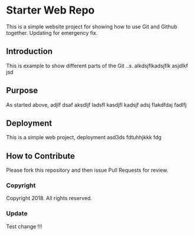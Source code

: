 # Starter Web Repo

This is a simple website project for showing how to use Git and Github together. Updating for emergency fix.

## Introduction

This is example to show different parts of the Git ..s. alkdsjflkadsjflk asjdlkf jsd

## Purpose

As started above, adjlf dsaf aksdljf ladsfl kasdjfl kadsjf adsj flakdfdaj fadlfj

## Deployment

This is a simple web project, deployment asd3ds fdtuhhjkkk  fdg

## How to Contribute
Please fork this repository and then issue Pull Requests for review.

### Copyright 
Copyright 2018. All rights reserved.

### Update
Test change !!!
